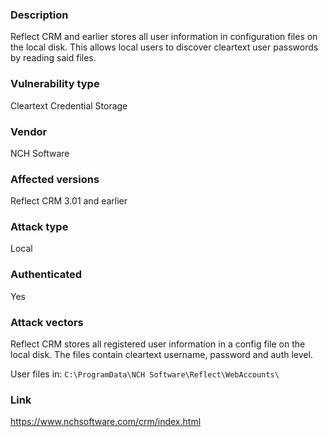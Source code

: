 ### Description

Reflect CRM and earlier stores all user information in configuration files on the local disk. This allows local users to discover cleartext user passwords by reading said files.
### Vulnerability type

Cleartext Credential Storage
### Vendor

NCH Software
### Affected versions

Reflect CRM 3.01 and earlier
### Attack type

Local
### Authenticated

Yes
### Attack vectors

Reflect CRM stores all registered user information in a config file on the local disk. The files contain cleartext username, password and auth level.

User files in:
`C:\ProgramData\NCH Software\Reflect\WebAccounts\`

### Link

https://www.nchsoftware.com/crm/index.html

